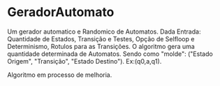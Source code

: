 # GeradorAutomato

Um gerador automatico e Randomico de Automatos. 
Dada Entrada: Quantidade de Estados, Transição e Testes, Opção de Selfloop e Determinismo, Rotulos para as Transições.
O algoritmo gera uma quantidade determinada de Automatos.
Sendo como "molde": ("Estado Origem", "Transição", "Estado Destino").
Ex:(q0,a,q1).

Algoritmo em processo de melhoria.
